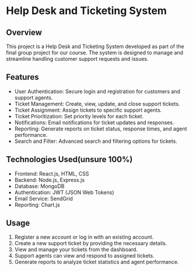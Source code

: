 # Help Desk and Ticketing System

## Overview
This project is a Help Desk and Ticketing System developed as part of the final group project for our course. The system is designed to manage and streamline handling customer support requests and issues.

## Features
- User Authentication: Secure login and registration for customers and support agents.
- Ticket Management: Create, view, update, and close support tickets.
- Ticket Assignment: Assign tickets to specific support agents.
- Ticket Prioritization: Set priority levels for each ticket.
- Notifications: Email notifications for ticket updates and responses.
- Reporting: Generate reports on ticket status, response times, and agent performance.
- Search and Filter: Advanced search and filtering options for tickets.

## Technologies Used(unsure 100%)
- Frontend: React.js, HTML, CSS
- Backend: Node.js, Express.js
- Database: MongoDB
- Authentication: JWT (JSON Web Tokens)
- Email Service: SendGrid
- Reporting: Chart.js

## Usage
1. Register a new account or log in with an existing account.
2. Create a new support ticket by providing the necessary details.
3. View and manage your tickets from the dashboard.
4. Support agents can view and respond to assigned tickets.
5. Generate reports to analyze ticket statistics and agent performance.
